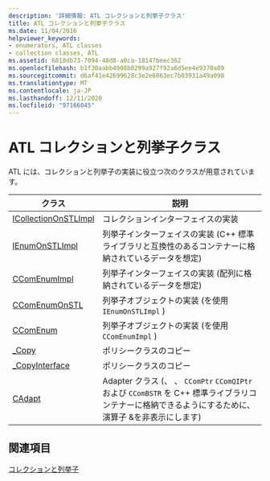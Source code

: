 ```yaml
---
description: '詳細情報: ATL コレクションと列挙子クラス'
title: ATL コレクションと列挙子クラス
ms.date: 11/04/2016
helpviewer_keywords:
- enumerators, ATL classes
- collection classes, ATL
ms.assetid: 6818db73-7094-48d8-a0ca-18147beec362
ms.openlocfilehash: b1f30aabb4908b0299a927f92a6d5ee4e9370a09
ms.sourcegitcommit: d6af41e42699628c3e2e6063ec7b03931a49a098
ms.translationtype: MT
ms.contentlocale: ja-JP
ms.lasthandoff: 12/11/2020
ms.locfileid: "97166045"
---
```

# <a name="atl-collection-and-enumerator-classes"></a>ATL コレクションと列挙子クラス

ATL には、コレクションと列挙子の実装に役立つ次のクラスが用意されています。

|クラス|説明|
|-----------|-----------------|
|[ICollectionOnSTLImpl](../atl/reference/icollectiononstlimpl-class.md)|コレクションインターフェイスの実装|
|[IEnumOnSTLImpl](../atl/reference/ienumonstlimpl-class.md)|列挙子インターフェイスの実装 (C++ 標準ライブラリと互換性のあるコンテナーに格納されているデータを想定)|
|[CComEnumImpl](../atl/reference/ccomenumimpl-class.md)|列挙子インターフェイスの実装 (配列に格納されているデータを想定)|
|[CComEnumOnSTL](../atl/reference/ccomenumonstl-class.md)|列挙子オブジェクトの実装 (を使用 `IEnumOnSTLImpl` )|
|[CComEnum](../atl/reference/ccomenum-class.md)|列挙子オブジェクトの実装 (を使用 `CComEnumImpl` )|
|[_Copy](../atl/atl-copy-policy-classes.md)|ポリシークラスのコピー|
|[_CopyInterface](../atl/atl-copy-policy-classes.md)|ポリシークラスのコピー|
|[CAdapt](../atl/reference/cadapt-class.md)|Adapter クラス (、  、 `CComPtr` `CComQIPtr` および `CComBSTR` を C++ 標準ライブラリコンテナーに格納できるようにするために、演算子 &を非表示にします)|

## <a name="see-also"></a>関連項目

[コレクションと列挙子](../atl/atl-collections-and-enumerators.md)
